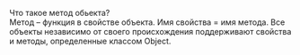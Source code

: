 Что такое метод обьекта?  
Метод – функция в свойстве объекта. Имя свойства = имя метода. Все объекты независимо от своего происхождения поддерживают свойства и методы, определенные классом Object.
